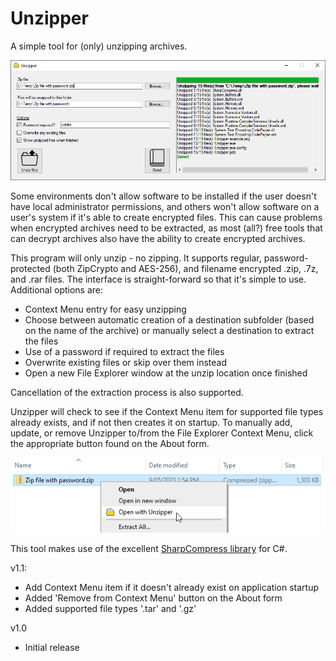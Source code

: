 # Unzipper
A simple tool for (only) unzipping archives.

![alt text](https://github.com/jeffhigginsgithub/Unzipper/blob/main/Unzipper.png)

Some environments don't allow software to be installed if the user doesn't have local administrator permissions, and others won't allow software on a user's system if it's able to create encrypted files. This can cause problems when encrypted archives need to be extracted, as most (all?) free tools that can decrypt archives also have the ability to create encrypted archives.

This program will only unzip - no zipping. It supports regular, password-protected (both ZipCrypto and AES-256), and filename encrypted .zip, .7z, and .rar files. The interface is straight-forward so that it's simple to use. Additional options are:

* Context Menu entry for easy unzipping
* Choose between automatic creation of a destination subfolder (based on the name of the archive) or manually select a destination to extract the files
* Use of a password if required to extract the files
* Overwrite existing files or skip over them instead
* Open a new File Explorer window at the unzip location once finished

Cancellation of the extraction process is also supported.

Unzipper will check to see if the Context Menu item for supported file types already exists, and if not then creates it on startup. To manually add, update, or remove Unzipper to/from the File Explorer Context Menu, click the appropriate button found on the About form.

![alt text](https://github.com/jeffhigginsgithub/Unzipper/blob/main/UnzipperCM.png)

This tool makes use of the excellent [SharpCompress library](https://github.com/adamhathcock/sharpcompress) for C#.


v1.1:
* Add Context Menu item if it doesn't already exist on application startup 
* Added 'Remove from Context Menu' button on the About form
* Added supported file types '.tar' and '.gz'

v1.0
* Initial release
